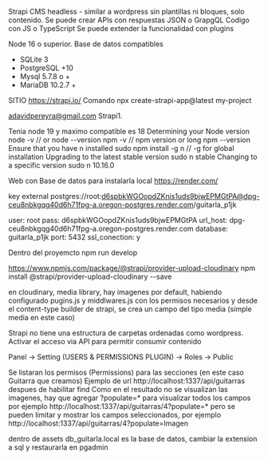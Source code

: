 Strapi 
CMS headless - similar a wordpress sin plantillas ni bloques, solo contenido.
Se puede crear APIs con respuestas JSON o GrapgQL
Codigo con JS o TypeScript
Se puede extender la funcionalidad con plugins

Node 16 o superior.
Base de datos compatibles
- SQLite 3
- PostgreSQL +10
- Mysql 5.7.8 o +
- MariaDB 10.2.7 +

SITIO
https://strapi.io/
Comando
npx create-strapi-app@latest my-project


adavidpereyra@gmail.com
Strapi1.

Tenia node 19 y maximo compatible es 18
Determining your Node version
node -v  // or node --version
npm -v   // npm version or long npm --version
Ensure that you have n installed
sudo npm install -g n // -g for global installation 
Upgrading to the latest stable version
sudo n stable
Changing to a specific version
sudo n 10.16.0

Web con Base de datos para instalarla local
https://render.com/


key external
postgres://root:d6spbkWGOopdZKnis1uds9bjwEPMGtPA@dpg-ceu8nbkgqg40d6h71fpg-a.oregon-postgres.render.com/guitarla_p1jk

user: root
pass: d6spbkWGOopdZKnis1uds9bjwEPMGtPA
url_host: dpg-ceu8nbkgqg40d6h71fpg-a.oregon-postgres.render.com
database: guitarla_p1jk
port: 5432
ssl_conection: y


Dentro del proyemcto
npm run develop


https://www.npmjs.com/package/@strapi/provider-upload-cloudinary
npm install @strapi/provider-upload-cloudinary --save

en cloudinary, media library, hay imagenes por default, habiendo configurado pugins.js y middlwares.js con los permisos necesarios y desde el content-type builder de strapi, se crea un campo del tipo media (simple media en este caso)


Strapi no tiene una estructura de carpetas ordenadas como wordpress.
Activar el acceso via API para permitir consumir contenido

Panel -> Setting (USERS & PERMISSIONS PLUGIN) -> Roles -> Public

Se listaran los permisos (Permissions) para las secciones (en este caso Guitarra que creamos)
Ejemplo de url http://localhost:1337/api/guitarras despues de habilitar find
Como en el resultado no se visualizan las imagenes, hay que agregar ?populate=* para visualizar  todos los campos
por ejemplo http://localhost:1337/api/guitarras/4?populate=*
pero se pueden limitar y mostrar los campos seleccionados, por ejemplo
http://localhost:1337/api/guitarras/4?populate=Imagen



dentro de assets 
db_guitarla.local 
es la base de datos, cambiar la extension a sql y restaurarla en pgadmin